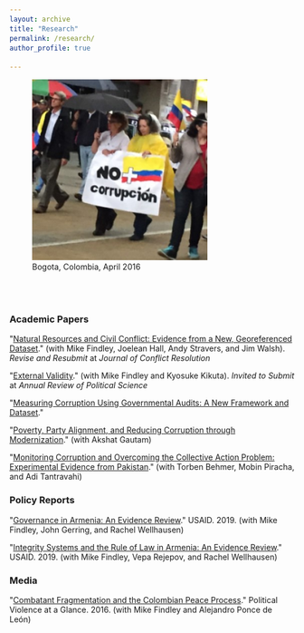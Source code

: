 ```yaml
---
layout: archive
title: "Research"
permalink: /research/
author_profile: true
  
---
```


<figure style="width: 310px; height: 390px" class="align-right">
  <img src="/images/corruption_colombia.jpg" alt="" />
  <figcaption>Bogota, Colombia, April 2016</figcaption>
</figure>

### Academic Papers

"[Natural Resources and Civil Conflict: Evidence from a New, Georeferenced Dataset](/research/natural-resources-conflict)." (with Mike Findley, Joelean Hall, Andy Stravers, and Jim Walsh). *Revise and Resubmit* at *Journal of Conflict Resolution* 

"[External Validity](/research/external-validity-arps)." (with Mike Findley and Kyosuke Kikuta). *Invited to Submit* at *Annual Review of Political Science*

"[Measuring Corruption Using Governmental Audits: A New Framework and Dataset](/research/audit-measurement)." 

"[Poverty, Party Alignment, and Reducing Corruption through Modernization](/research/poverty-alignment-corruption2)." (with Akshat Gautam)

"[Monitoring Corruption and Overcoming the Collective Action Problem: Experimental Evidence from Pakistan](/research/monitoring-corruption-collective-action-problem)." (with Torben Behmer, Mobin Piracha, and Adi Tantravahi) 

### Policy Reports 

"[Governance in Armenia: An Evidence Review](https://pdf.usaid.gov/pdf_docs/PA00TNMG.pdf)." USAID. 2019. (with Mike Findley, John Gerring, and Rachel Wellhausen)

"[Integrity Systems and the Rule of Law in Armenia: An Evidence Review](https://pdf.usaid.gov/pdf_docs/PA00TNMJ.pdf)." USAID. 2019. (with Mike Findley, Vepa Rejepov, and Rachel Wellhausen)

### Media

"[Combatant Fragmentation and the Colombian Peace Process](https://politicalviolenceataglance.org/2016/05/09/spoiler-alert-combatant-fragmentation-and-the-colombian-peace-process/)." Political Violence at a Glance. 2016. (with Mike Findley and Alejandro Ponce de León)
